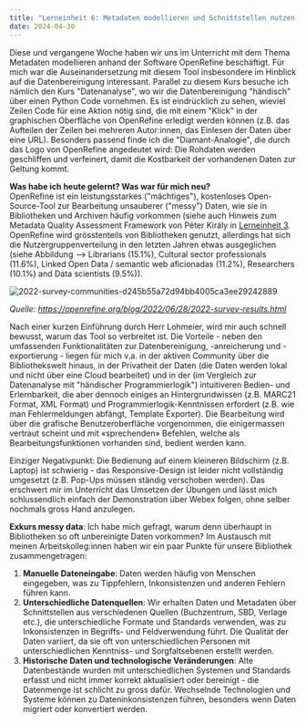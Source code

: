 ```yaml
---
title: "Lerneinheit 6: Metadaten modellieren und Schnittstellen nutzen A (OpenRefine)"
date: 2024-04-30
---
```

Diese und vergangene Woche haben wir uns im Unterricht mit dem Thema Metadaten modellieren anhand der Software OpenRefine beschäftigt. Für mich war die Auseinandersetzung mit diesem Tool insbesondere im Hinblick auf die Datenbereinigung interessant. Parallel zu diesem Kurs besuche ich nämlich den Kurs "Datenanalyse", wo wir die Datenbereinigung "händisch" über einen Python Code vornehmen. Es ist eindrücklich zu sehen, wieviel Zeilen Code für eine Aktion nötig sind, die mit einem "Klick" in der graphischen Oberfläche von OpenRefine erledigt werden können (z.B. das Aufteilen der Zeilen bei mehreren Autor:innen, das Einlesen der Daten über eine URL). Besonders passend finde ich die "Diamant-Analogie", die durch das Logo von OpenRefine angedeutet wird: Die Rohdaten werden geschliffen und verfeinert, damit die Kostbarkeit der vorhandenen Daten zur Geltung kommt.

**Was habe ich heute gelernt? Was war für mich neu?**  
OpenRefine ist ein leistungsstarkes ("mächtiges"), kostenloses Open-Source-Tool zur Bearbeitung unsauberer ("messy") Daten, wie sie in Bibliotheken und Archiven häufig vorkommen (siehe auch Hinweis zum Metadata Quality Assessment Framework von Péter Király in [Lerneinheit 3](https://patriciaschneiderfhgr.github.io/Lerntagebuch_BAIN/2024/02/27/einheit3.html). OpenRefine wird grösstenteils von Bibliotheken genutzt, allerdings hat sich die Nutzergruppenverteilung in den letzten Jahren etwas ausgeglichen (siehe Abbildung --> Librarians (15.1%), Cultural sector professionals (11.6%), Linked Open Data / semantic web aficionadas (11.2%), Researchers (10.1%) and Data scientists (9.5%)).

![2022-survey-communities-d245b55a72d94bb4005ca3ee29242889](https://github.com/user-attachments/assets/021e0165-0b37-44f0-95ca-0498d24fbd09)

*Quelle: https://openrefine.org/blog/2022/06/28/2022-survey-results.html*

Nach einer kurzen Einführung durch Herr Lohmeier, wird mir auch schnell bewusst, warum das Tool so verbreitet ist. Die Vorteile - neben den umfassenden Funktionalitäten zur Datenbereinigung, -anreicherung und -exportierung - liegen für mich v.a. in der aktiven Community über die Bibliothekswelt hinaus, in der Privatheit der Daten (die Daten werden lokal und nicht über eine Cloud bearbeitet) und in der (im Vergleich zur Datenanalyse mit "händischer Programmierlogik") intuitiveren Bedien- und Erlernbarkeit, die aber dennoch einiges an Hintergrundwissen (z.B. MARC21 Format, XML Format) und Programmierlogik-Kenntnissen erfordert (z.B. wie man Fehlermeldungen abfängt, Template Exporter). Die Bearbeitung wird über die grafische Benutzeroberfläche vorgenommen, die einigermassen vertraut scheint und mit «sprechenden» Befehlen, welche als Bearbeitungsfunktionen vorhanden sind, bedient werden kann.

Einziger Negativpunkt: Die Bedienung auf einem kleineren Bildschirm (z.B. Laptop) ist schwierig - das Responsive-Design ist leider nicht vollständig umgesetzt (z.B. Pop-Ups müssen ständig verschoben werden). Das erschwert mir im Unterricht das Umsetzen der Übungen und lässt mich schlussendlich einfach der Demonstration über Webex folgen, ohne selber nochmals gross Hand anzulegen.

**Exkurs messy data**: Ich habe mich gefragt, warum denn überhaupt in Bibliotheken so oft unbereinigte Daten vorkommen? Im Austausch mit meinen Arbeitskolleg:innen haben wir ein paar Punkte für unsere Bibliothek zusammengetragen:
1. **Manuelle Dateneingabe**: Daten werden häufig von Menschen eingegeben, was zu Tippfehlern, Inkonsistenzen und anderen Fehlern führen kann.
2. **Unterschiedliche Datenquellen**: Wir erhalten Daten und Metadaten über Schnittstellen aus verschiedenen Quellen (Buchzentrum, SBD, Verlage etc.), die unterschiedliche Formate und Standards verwenden, was zu Inkonsistenzen in Begriffs- und Feldverwendung führt. Die Qualität der Daten variiert, da sie oft von unterschiedlichen Personen mit unterschiedlichen Kenntniss- und Sorgfaltsebenen erstellt werden.
3. **Historische Daten und technologische Veränderungen**: Alte Datenbestände wurden mit unterschiedlichen Systemen und Standards erfasst und nicht immer korrekt aktualisiert oder bereinigt - die Datenmenge ist schlicht zu gross dafür. Wechselnde Technologien und Systeme können zu Dateninkonsistenzen führen, besonders wenn Daten migriert oder konvertiert werden.
